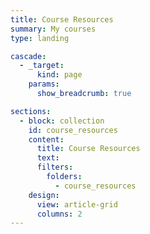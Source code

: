 ```yaml
---
title: Course Resources
summary: My courses
type: landing

cascade:
  - _target:
      kind: page
    params:
      show_breadcrumb: true

sections:
  - block: collection
    id: course_resources
    content:
      title: Course Resources
      text: 
      filters:
        folders:
          - course_resources
    design:
      view: article-grid
      columns: 2
---
```

